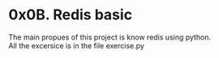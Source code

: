 <h1>0x0B. Redis basic</h1>
<p>The main propues of this project is know redis using python. <br> All the excersice is in the file exercise.py</p>